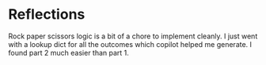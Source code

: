 # Reflections
Rock paper scissors logic is a bit of a chore to implement cleanly.
I just went with a lookup dict for all the outcomes which copilot helped me generate.
I found part 2 much easier than part 1.